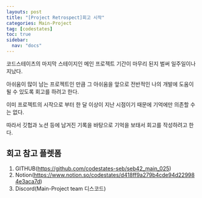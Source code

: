 ```yaml
---
layouts: post
title: "[Project Retrospect]회고 시작"
categories: Main-Project
tag: [codestates]
toc: true
sidebar:
  nav: "docs"
---
```


코드스테이츠의 마지막 스테이지인 메인 프로젝트 기간이 마무리 된지 벌써 일주일이나 지났다.

아쉬움이 많이 남는 프로젝트인 만큼 그 아쉬움을 앞으로 전반적인 나의 개발에 도움이 될 수 있도록 회고를 하려고 한다.

이미 프로젝트의 시작으로 부터 한 달 이상이 지난 시점이기 때문에 기억에만 의존할 수는 없다.

따라서 깃헙과 노션 등에 남겨진 기록을 바탕으로 기억을 보태서 회고를 작성하려고 한다.

## 회고 참고 플렛폼

1. GITHUB(<https://github.com/codestates-seb/seb42_main_025>)
2. Notion(<https://www.notion.so/codestates/d418ff9a279b4cde94d229984e3aca7d>)
3. Discord(Main-Project team 디스코드)
